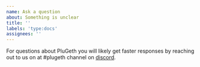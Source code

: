 ```yaml
---
name: Ask a question
about: Something is unclear
title: ''
labels: 'type:docs'
assignees: ''
---
```


For questions about PluGeth you will likely get faster responses by reaching out to us on at #plugeth channel on [discord](https://discord.gg/J3tQMWCVPn).
